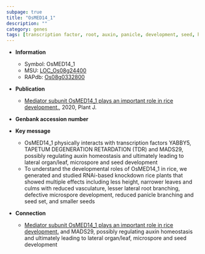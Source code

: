 ```yaml
---
subpage: true
title: "OsMED14_1"
description: ""
category: genes
tags: [transcription factor, root, auxin, panicle, development, seed, homeostasis, branching, tapetum, lateral root, seed development, microspore, tapetum degeneration]
---
```


* **Information**  
    + Symbol: OsMED14_1  
    + MSU: [LOC_Os08g24400](http://rice.plantbiology.msu.edu/cgi-bin/ORF_infopage.cgi?orf=LOC_Os08g24400)  
    + RAPdb: [Os08g0332800](http://rapdb.dna.affrc.go.jp/viewer/gbrowse_details/irgsp1?name=Os08g0332800)  

* **Publication**  
    + [Mediator subunit OsMED14_1 plays an important role in rice development.](http://www.ncbi.nlm.nih.gov/pubmed?term=Mediator+subunit+OsMED14_1+plays+an+important+role+in+rice+development.%5BTitle%5D), 2020, Plant J.

* **Genbank accession number**  

* **Key message**  
    + OsMED14_1 physically interacts with transcription factors YABBY5, TAPETUM DEGENERATION RETARDATION (TDR) and MADS29, possibly regulating auxin homeostasis and ultimately leading to lateral organ/leaf, microspore and seed development
    + To understand the developmental roles of OsMED14_1 in rice, we generated and studied RNAi-based knockdown rice plants that showed multiple effects including less height, narrower leaves and culms with reduced vasculature, lesser lateral root branching, defective microspore development, reduced panicle branching and seed set, and smaller seeds

* **Connection**  
    + [Mediator subunit OsMED14_1 plays an important role in rice development.](TDR) and MADS29, possibly regulating auxin homeostasis and ultimately leading to lateral organ/leaf, microspore and seed development



